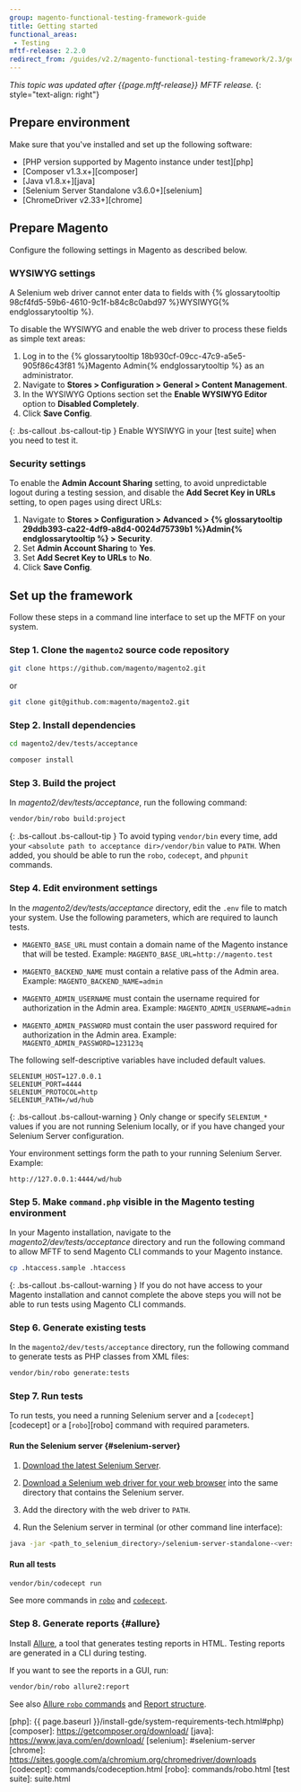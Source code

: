 ```yaml
---
group: magento-functional-testing-framework-guide
title: Getting started
functional_areas:
 - Testing
mftf-release: 2.2.0
redirect_from: /guides/v2.2/magento-functional-testing-framework/2.3/getting-started.html
---
```


_This topic was updated after {{page.mftf-release}} MFTF release._
{: style="text-align: right"}

## Prepare environment

Make sure that you've installed and set up the following software:

* [PHP version supported by Magento instance under test][php]
* [Composer v1.3.x+][composer]
* [Java v1.8.x+][java]
* [Selenium Server Standalone v3.6.0+][selenium]
* [ChromeDriver v2.33+][chrome]

## Prepare Magento

Configure the following settings in Magento as described below.

### WYSIWYG settings

A Selenium web driver cannot enter data to fields with {% glossarytooltip 98cf4fd5-59b6-4610-9c1f-b84c8c0abd97 %}WYSIWYG{% endglossarytooltip %}.

To disable the WYSIWYG and enable the web driver to process these fields as simple text areas:

1. Log in to the {% glossarytooltip 18b930cf-09cc-47c9-a5e5-905f86c43f81 %}Magento Admin{% endglossarytooltip %} as an administrator.
2. Navigate to **Stores \> Configuration \> General \> Content Management**.
3. In the WYSIWYG Options section set the **Enable WYSIWYG Editor** option to **Disabled Completely**.
4. Click **Save Config**.

{: .bs-callout .bs-callout-tip }
Enable WYSIWYG in your [test suite] when you need to test it.

### Security settings

To enable the **Admin Account Sharing** setting, to avoid unpredictable logout during a testing session, and disable the **Add Secret Key in URLs** setting, to open pages using direct URLs:

1. Navigate to **Stores \> Configuration \> Advanced \> {% glossarytooltip 29ddb393-ca22-4df9-a8d4-0024d75739b1 %}Admin{% endglossarytooltip %} \> Security**.
2. Set **Admin Account Sharing** to **Yes**.
3. Set **Add Secret Key to URLs** to **No**.
4. Click **Save Config**.

## Set up the framework

Follow these steps in a command line interface to set up the MFTF on your system.

### Step 1. Clone the `magento2` source code repository

```bash
git clone https://github.com/magento/magento2.git
```

or

```bash
git clone git@github.com:magento/magento2.git
```

### Step 2. Install dependencies

```bash
cd magento2/dev/tests/acceptance
```
```bash
composer install
```

### Step 3. Build the project

In _magento2/dev/tests/acceptance_, run the following command:

```bash
vendor/bin/robo build:project
```

{: .bs-callout .bs-callout-tip }
To avoid typing `vendor/bin` every time, add your `<absolute path to acceptance dir>/vendor/bin` value to `PATH`.
When added, you should be able to run the `robo`, `codecept`, and `phpunit` commands.

### Step 4. Edit environment settings

In the _magento2/dev/tests/acceptance_ directory, edit the `.env` file to match your system. Use the following parameters, which are required to launch tests.

* `MAGENTO_BASE_URL` must contain a domain name of the Magento instance that will be tested.
Example: `MAGENTO_BASE_URL=http://magento.test`

* `MAGENTO_BACKEND_NAME` must contain a relative pass of the Admin area.
Example: `MAGENTO_BACKEND_NAME=admin`

* `MAGENTO_ADMIN_USERNAME` must contain the username required for authorization in the Admin area.
Example: `MAGENTO_ADMIN_USERNAME=admin`

* `MAGENTO_ADMIN_PASSWORD` must contain the user password required for authorization in the Admin area.
Example: `MAGENTO_ADMIN_PASSWORD=123123q`

The following self-descriptive variables have included default values.

```config
SELENIUM_HOST=127.0.0.1
SELENIUM_PORT=4444
SELENIUM_PROTOCOL=http
SELENIUM_PATH=/wd/hub
```

{: .bs-callout .bs-callout-warning }
Only change or specify `SELENIUM_*` values if you are not running Selenium locally, or if you have changed your Selenium Server configuration.

Your environment settings form the path to your running Selenium Server.
Example:
```
http://127.0.0.1:4444/wd/hub
```

### Step 5. Make `command.php` visible in the Magento testing environment

In your Magento installation, navigate to the _magento2/dev/tests/acceptance_ directory and run the following command to allow MFTF to send Magento CLI commands to your Magento instance.

```bash
cp .htaccess.sample .htaccess
```

{: .bs-callout .bs-callout-warning }
If you do not have access to your Magento installation and cannot complete the above steps you will not be able to run tests using Magento CLI commands.

### Step 6. Generate existing tests

In the `magento2/dev/tests/acceptance` directory, run the following command to generate tests as PHP classes from XML files:

```bash
vendor/bin/robo generate:tests
```

### Step 7. Run tests

To run tests, you need a running Selenium server and a [`codecept`][codecept] or a [`robo`][robo] command with required parameters.

#### Run the Selenium server {#selenium-server}

1. [Download the latest Selenium Server](http://www.seleniumhq.org/download/).

2. [Download a Selenium web driver for your web browser](http://docs.seleniumhq.org/about/platforms.jsp) into the same directory that contains the Selenium server.

3. Add the directory with the web driver to `PATH`.

4. Run the Selenium server in terminal (or other command line interface):

```bash
java -jar <path_to_selenium_directory>/selenium-server-standalone-<version>.jar
```

#### Run all tests

```bash
vendor/bin/codecept run
```

See more commands in [`robo`](commands/robo.html) and [`codecept`](commands/codeception.html).

### Step 8. Generate reports {#allure}

Install [Allure](https://docs.qameta.io/allure/latest/), a tool that generates testing reports in HTML.
Testing reports are generated in a CLI during testing.

If you want to see the reports in a GUI, run:

```bash
vendor/bin/robo allure2:report
```

See also [Allure `robo` commands](commands/robo.html#allure-robo-commands) and [Report structure](https://docs.qameta.io/allure/latest/#_report_structure).

<!-- Link definitions -->

[php]: {{ page.baseurl }}/install-gde/system-requirements-tech.html#php)
[composer]: https://getcomposer.org/download/
[java]: https://www.java.com/en/download/
[selenium]: #selenium-server
[chrome]: https://sites.google.com/a/chromium.org/chromedriver/downloads
[codecept]: commands/codeception.html
[robo]: commands/robo.html
[test suite]: suite.html